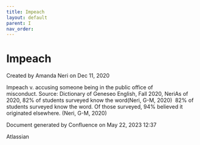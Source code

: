 ```yaml
---
title: Impeach
layout: default
parent: I
nav_order:
---
```


# Impeach

Created by  Amanda Neri on Dec 11, 2020

Impeach v. accusing someone being in the public office of misconduct. Source: Dictionary of Geneseo English, Fall 2020, NeriAs of 2020, 82% of students surveyed know the word(Neri, G-M, 2020)  82% of students surveyed know the word. Of those surveyed, 94% believed it originated elsewhere. (Neri, G-M, 2020)

Document generated by Confluence on May 22, 2023 12:37

Atlassian
